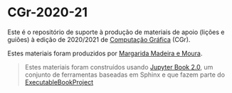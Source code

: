 # CGr-2020-21

Este é o repositório de suporte à produção de materiais de apoio (lições e guiões) à edição de 2020/2021 de [Computação Gráfica](https://margaridamadeira.github.io/CGr-2020-21) (CGr). 

Estes materiais foram produzidos por [Margarida Madeira e Moura](https://antigo.ualg.pt/pt/users/mmadeira).


> Estes materiais foram construídos usando [Jupyter Book 2.0](https://beta.jupyterbook.org/intro.html), um conjunto de ferramentas baseadas em Sphinx e que fazem parte do [ExecutableBookProject](https://ebp.jupyterbook.org/en/latest/)